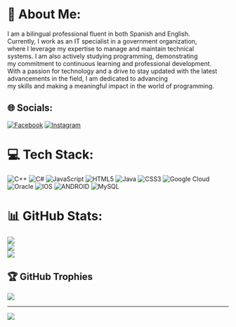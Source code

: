 # 💫 About Me:
I am a bilingual professional fluent in both Spanish and English. <br>Currently, I work as an IT specialist in a government organization, <br>where I leverage my expertise to manage and maintain technical<br>systems. I am also actively studying programming, demonstrating <br>my commitment to continuous learning and professional development. <br>With a passion for technology and a drive to stay updated with the latest<br>advancements in the field, I am dedicated to advancing<br>my skills and making a meaningful impact in the world of programming.


## 🌐 Socials:
[![Facebook](https://img.shields.io/badge/Facebook-%231877F2.svg?logo=Facebook&logoColor=white)](https://facebook.com/OSCARGONZALEZ) [![Instagram](https://img.shields.io/badge/Instagram-%23E4405F.svg?logo=Instagram&logoColor=white)](https://instagram.com/O_GZ16) 

# 💻 Tech Stack:
![C++](https://img.shields.io/badge/c++-%2300599C.svg?style=for-the-badge&logo=c%2B%2B&logoColor=white) ![C#](https://img.shields.io/badge/c%23-%23239120.svg?style=for-the-badge&logo=c-sharp&logoColor=white) ![JavaScript](https://img.shields.io/badge/javascript-%23323330.svg?style=for-the-badge&logo=javascript&logoColor=%23F7DF1E) ![HTML5](https://img.shields.io/badge/html5-%23E34F26.svg?style=for-the-badge&logo=html5&logoColor=white) ![Java](https://img.shields.io/badge/java-%23ED8B00.svg?style=for-the-badge&logo=java&logoColor=white) ![CSS3](https://img.shields.io/badge/css3-%231572B6.svg?style=for-the-badge&logo=css3&logoColor=white) ![Google Cloud](https://img.shields.io/badge/Google%20Cloud-%234285F4.svg?style=for-the-badge&logo=google-cloud&logoColor=white) ![Oracle](https://img.shields.io/badge/Oracle-F80000?style=for-the-badge&logo=oracle&logoColor=white) ![IOS](https://img.shields.io/badge/IOS-%2320232a.svg?style=for-the-badge&logo=apple&logoColor=white) ![ANDROID](https://img.shields.io/badge/android-%2320232a.svg?style=for-the-badge&logo=android&logoColor=%a4c639) ![MySQL](https://img.shields.io/badge/mysql-%2300f.svg?style=for-the-badge&logo=mysql&logoColor=white)
# 📊 GitHub Stats:
![](https://github-readme-stats.vercel.app/api?username=oscargzale16&theme=onedark&hide_border=false&include_all_commits=false&count_private=false)<br/>
![](https://github-readme-streak-stats.herokuapp.com/?user=oscargzale16&theme=onedark&hide_border=false)<br/>
![](https://github-readme-stats.vercel.app/api/top-langs/?username=oscargzale16&theme=onedark&hide_border=false&include_all_commits=false&count_private=false&layout=compact)

## 🏆 GitHub Trophies
![](https://github-profile-trophy.vercel.app/?username=oscargzale16&theme=radical&no-frame=false&no-bg=false&margin-w=4)

---
[![](https://visitcount.itsvg.in/api?id=oscargzale16&icon=0&color=0)](https://visitcount.itsvg.in)

<!-- Proudly created with GPRM ( https://gprm.itsvg.in ) -->
